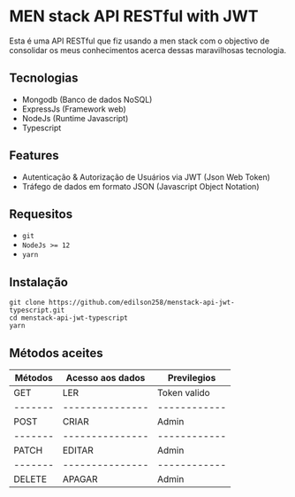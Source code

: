 # MEN stack API RESTful with JWT

Esta é uma API RESTful que fiz usando a men stack com o objectivo de consolidar os meus conhecimentos acerca dessas maravilhosas tecnologia.

## Tecnologias
- Mongodb (Banco de dados NoSQL)
- ExpressJs (Framework web)
- NodeJs (Runtime Javascript)
- Typescript

## Features
- Autenticação & Autorização de Usuários via JWT (Json Web Token) 
- Tráfego de dados em formato JSON (Javascript Object Notation)

## Requesitos
- `git`
- `NodeJs >= 12`
- `yarn`

## Instalação
```
git clone https://github.com/edilson258/menstack-api-jwt-typescript.git
cd menstack-api-jwt-typescript
yarn
```

## Métodos aceites

Métodos | Acesso aos dados | Previlegios
------- | ---------------- | -----------
GET     | LER              | Token valido
------- | ---------------  | ------------
POST    | CRIAR            | Admin
------- | ---------------  | ------------
PATCH   | EDITAR           | Admin
------- | ---------------  | ------------
DELETE  | APAGAR           | Admin

